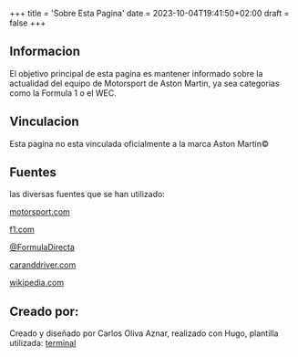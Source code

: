 +++
title = 'Sobre Esta Pagina'
date = 2023-10-04T19:41:50+02:00
draft = false
+++

## Informacion

El objetivo principal de esta pagina es mantener informado sobre la actualidad del equipo de Motorsport de Aston Martin, ya sea categorias como la Formula 1 o el WEC.

## Vinculacion

Esta pagina no esta vinculada oficialmente a la marca Aston Martin©

## Fuentes

las diversas fuentes que se han utilizado:

[motorsport.com](https://es.motorsport.com)

[f1.com](https://www.formula1.com/en/teams/Aston-Martin.html)

[@FormulaDirecta](https://twitter.com/FormulaDirecta)

[caranddriver.com](https://www.caranddriver.com)

[wikipedia.com](https://es.wikipedia.org)

## Creado por:

Creado y diseñado por Carlos Oliva Aznar, realizado con Hugo, plantilla utilizada: [terminal](https://github.com/panr/hugo-theme-terminal)
